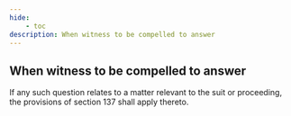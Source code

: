 ```yaml
---
hide:
    - toc
description: When witness to be compelled to answer
---
```


## When witness to be compelled to answer

If any such question relates to a matter relevant to the suit or proceeding, the provisions of section 137 shall apply thereto.
